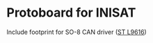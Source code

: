 # Protoboard for INISAT

Include footprint for SO-8 CAN driver ([ST L9616](https://www.st.com/resource/en/datasheet/l9616.pdf))
